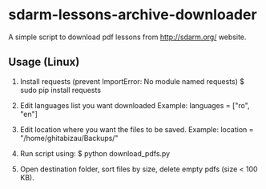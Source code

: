 # sdarm-lessons-archive-downloader
A simple script to download pdf lessons from http://sdarm.org/ website.

## Usage (Linux)
1. Install requests (prevent ImportError: No module named requests)
$ sudo pip install requests

2. Edit languages list you want downloaded
Example: languages = ["ro", "en"]

3. Edit location where you want the files to be saved.
Example: location = "/home/ghitabizau/Backups/"

4. Run script using:
$ python download_pdfs.py

5. Open destination folder, sort files by size, delete empty pdfs (size < 100 KB).
